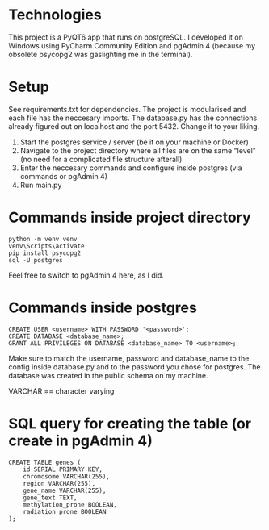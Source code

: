 # Technologies
This project is a PyQT6 app that runs on postgreSQL. I developed it on Windows using PyCharm Community Edition and pgAdmin 4 (because my obsolete psycopg2 was gaslighting me in the terminal).

# Setup
See requirements.txt for dependencies.
The project is modularised and each file has the neccesary imports.
The database.py has the connections already figured out on localhost and the port 5432. Change it to your liking.

1. Start the postgres service / server (be it on your machine or Docker)
2. Navigate to the project directory where all files are on the same "level" (no need for a complicated file structure afterall)
3. Enter the neccesary commands and configure inside postgres (via commands or pgAdmin 4)
4. Run main.py

# Commands inside project directory
`python -m venv venv` <br />
`venv\Scripts\activate` <br />
`pip install psycopg2` <br />
`sql -U postgres`

Feel free to switch to pgAdmin 4 here, as I did.

# Commands inside postgres
`CREATE USER <username> WITH PASSWORD '<password>';` <br />
`CREATE DATABASE <database_name>;` <br />
`GRANT ALL PRIVILEGES ON DATABASE <database_name> TO <username>;`

Make sure to match the username, password and database_name to the config inside database.py and to the password you chose for postgres. The database was created in the public schema on my machine.

VARCHAR == character varying

# SQL query for creating the table (or create in pgAdmin 4)
```
CREATE TABLE genes (
    id SERIAL PRIMARY KEY,
    chromosome VARCHAR(255),
    region VARCHAR(255),
    gene_name VARCHAR(255),
    gene_text TEXT,
    methylation_prone BOOLEAN,
    radiation_prone BOOLEAN
);
```
